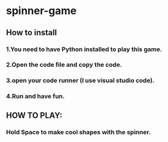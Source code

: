 # spinner-game

## How to install

### 1.You need to have Python installed to play this game.

### 2.Open the code file and copy the code.

### 3.open your code runner (I use visual studio code).

### 4.Run and have fun.


## HOW TO PLAY:

### Hold Space to make cool shapes with the spinner.
